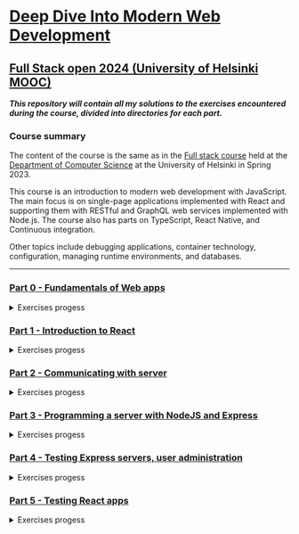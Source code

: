 # [Deep Dive Into Modern Web Development](https://fullstackopen.com/en/)
## [Full Stack open 2024 (University of Helsinki MOOC)](https://fullstackopen.com/en/)

***This repository will contain all my solutions to the exercises encountered during the course, divided into directories for each part.***

### Course summary

The content of the course is the same as in the [Full stack course](https://fullstackopen.com/) held at the [Department of Computer Science](https://www.helsinki.fi/en/faculty-science/faculty/computer-science) at the University of Helsinki in Spring 2023.

This course is an introduction to modern web development with JavaScript. The main focus is on single-page applications implemented with React and supporting them with RESTful and GraphQL web services implemented with Node.js. The course also has parts on TypeScript, React Native, and Continuous integration.

Other topics include debugging applications, container technology, configuration, managing runtime environments, and databases.

----------------------------------------------------------------------------

### [Part 0 - Fundamentals of Web apps](https://github.com/ningia92/full-stack-open/tree/main/part0)
  <details> 
  <summary>Exercises progess</summary>
  
  - [x] 0.1  
  - [x] 0.2  
  - [x] 0.3  
  - [x] 0.4  
  - [x] 0.5  
  - [x] 0.6
        
  </details>

### [Part 1 - Introduction to React](https://github.com/ningia92/full-stack-open/tree/main/part1)
  <details> 
  <summary>Exercises progess</summary>
    
  - [x] 1.1
  - [x] 1.2
  - [x] 1.3
  - [x] 1.4
  - [x] 1.5
  - [x] 1.6
  - [x] 1.7
  - [x] 1.8
  - [x] 1.9
  - [x] 1.10
  - [x] 1.11
  - [x] 1.12
  - [x] 1.13
  - [x] 1.14
        
  </details>

### [Part 2 - Communicating with server](https://github.com/ningia92/full-stack-open/tree/main/part2)
  <details> 
  <summary>Exercises progess</summary>
    
  - [x] 2.1
  - [x] 2.2
  - [x] 2.3
  - [x] 2.4
  - [x] 2.5
  - [x] 2.6
  - [x] 2.7
  - [x] 2.8
  - [x] 2.9
  - [x] 2.10
  - [x] 2.11
  - [x] 2.12
  - [x] 2.13
  - [x] 2.14
  - [x] 2.15
  - [x] 2.16
  - [x] 2.17
  - [x] 2.18
  - [x] 2.19
  - [x] 2.20

  </details>

### [Part 3 - Programming a server with NodeJS and Express](https://github.com/ningia92/full-stack-open/tree/main/part3)
  <details> 
  <summary>Exercises progess</summary>
    
  - [x] 3.1
  - [x] 3.2
  - [x] 3.3
  - [x] 3.4
  - [x] 3.5
  - [x] 3.6
  - [x] 3.7
  - [x] 3.8
  - [x] 3.9
  - [x] 3.10
  - [x] 3.11
  - [x] 3.12
  - [x] 3.13
  - [x] 3.14
  - [x] 3.15
  - [x] 3.16
  - [x] 3.17
  - [x] 3.18
  - [x] 3.19
  - [x] 3.20
  - [x] 3.21
  - [x] 3.22
        
  </details>

### [Part 4 - Testing Express servers, user administration](https://github.com/ningia92/full-stack-open/tree/main/part4)
  <details> 
  <summary>Exercises progess</summary>
    
  - [x] 4.1
  - [x] 4.2
  - [x] 4.3
  - [x] 4.4
  - [x] 4.5
  - [x] 4.6
  - [x] 4.7
  - [x] 4.8
  - [x] 4.9
  - [x] 4.10
  - [x] 4.11
  - [x] 4.12
  - [x] 4.13
  - [x] 4.14
  - [x] 4.15
  - [x] 4.16
  - [x] 4.17
  - [x] 4.18
  - [x] 4.19
  - [x] 4.20
  - [x] 4.21
  - [x] 4.22
  - [x] 4.23
    
  </details>

### [Part 5 - Testing React apps](https://github.com/ningia92/full-stack-open/tree/main/part5)
  <details> 
  <summary>Exercises progess</summary>
    
  - [x] 5.1
  - [x] 5.2
  - [x] 5.3
  - [x] 5.4
  - [x] 5.5
  - [x] 5.6
  - [x] 5.7
  - [x] 5.8
  - [x] 5.9
  - [x] 5.10
  - [x] 5.11
  - [x] 5.12
  - [x] 5.13
  - [x] 5.14
  - [x] 5.15
  - [x] 5.16
  - [x] 5.17
  - [x] 5.18
  - [x] 5.19
  - [x] 5.20
  - [x] 5.21
  - [x] 5.22
  - [x] 5.23
    
  </details>

